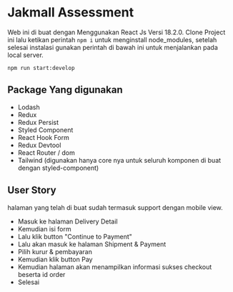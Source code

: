 # Jakmall Assessment

Web ini di buat dengan Menggunakan React Js Versi 18.2.0.
Clone Project ini lalu ketikan perintah `npm i` untuk menginstall node_modules,
setelah selesai instalasi gunakan perintah di bawah ini untuk menjalankan pada local server.

`npm run start:develop`

## Package Yang digunakan

- Lodash
- Redux
- Redux Persist
- Styled Component
- React Hook Form
- Redux Devtool
- React Router / dom
- Tailwind (digunakan hanya core nya untuk seluruh komponen di buat dengan styled-component)

## User Story

halaman yang telah di buat sudah termasuk support dengan mobile view.

- Masuk ke halaman Delivery Detail
- Kemudian isi form
- Lalu klik button "Continue to Payment"
- Lalu akan masuk ke halaman Shipment & Payment
- Pilih kurur & pembayaran
- Kemudian klik button Pay
- Kemudian halaman akan menampilkan informasi sukses checkout beserta id order
- Selesai
